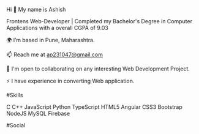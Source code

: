  Hi 👋 My name is Ashish

 Frontens Web-Developer | Completed my Bachelor's Degree in Computer Applications with a overall CGPA of 9.03

🌍 I’m based in Pune, Maharashtra.

📫 Reach me at ap231047@gmail.com

🤝  I'm open to collaborating on any interesting Web Development Project.

⚡  I have experience in converting Web application.

#Skills

C C++ JavaScript Python TypeScript HTML5 Angular CSS3 Bootstrap NodeJS MySQL Firebase 

#Social

